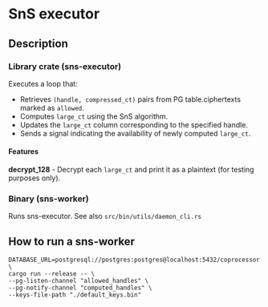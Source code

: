 # SnS executor 

## Description

### Library crate (sns-executor)

Executes a loop that:  
- Retrieves `(handle, compressed_ct)` pairs from PG table.ciphertexts marked as `allowed`.  
- Computes `large_ct` using the SnS algorithm.  
- Updates the `large_ct` column corresponding to the specified handle.  
- Sends a signal indicating the availability of newly computed `large_ct`.

#### Features
**decrypt_128** - Decrypt each `large_ct` and print it as a plaintext (for testing purposes only).

### Binary (sns-worker)

Runs sns-executor. See also `src/bin/utils/daemon_cli.rs`

 
## How to run a sns-worker

```
DATABASE_URL=postgresql://postgres:postgres@localhost:5432/coprocessor \
cargo run --release -- \
--pg-listen-channel "allowed_handles" \
--pg-notify-channel "computed_handles" \
--keys-file-path "./default_keys.bin"
```